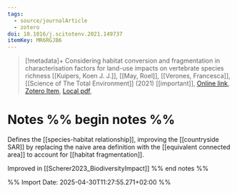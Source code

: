 ```yaml
---
tags:
  - source/journalArticle
  - zotero
doi: 10.1016/j.scitotenv.2021.149737
itemKey: MR6RGJB6
---
```

>[!metadata]+
> Considering habitat conversion and fragmentation in characterisation factors for land-use impacts on vertebrate species richness
> [[Kuipers, Koen J. J.]], [[May, Roel]], [[Verones, Francesca]], 
> [[Science of The Total Environment]] (2021)
> [[important]], 
> [Online link](https://linkinghub.elsevier.com/retrieve/pii/S0048969721048129), [Zotero Item](zotero://select/library/items/MR6RGJB6), [Local pdf](file://C:/Users/aburg/Documents/references/zotero/storage/6AZGPTR2/Kuipers2021_Consideringhabitat.pdf), 

# Notes %% begin notes %% 
Defines the [[species-habitat relationship]], improving the [[countryside SAR]] by replacing the naive area definition with the [[equivalent connected area]] to account for [[habitat fragmentation]].

Improved in [[Scherer2023_BiodiversityImpact]]
%% end notes %%




%% Import Date: 2025-04-30T11:27:55.271+02:00 %%
